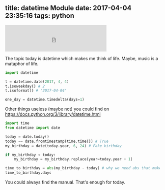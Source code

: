 title: datetime Module
date: 2017-04-04 23:35:16
tags: python
---
<iframe frameborder="no" border="0" marginwidth="0" marginheight="0" width=330 height=86 src="https://music.163.com/outchain/player?type=2&id=2007819&auto=1&height=66"></iframe>

The topic today is datetime which makes me think of life.  Maybe, music is a mataphor of life.
```python
import datetime

t = datetime.date(2017, 4, 4)
t.isoweekday() # 2
t.isoformat() # '2017-04-04'

one_day = datetime.timedelta(days=1)
```
Other things useless (maybe not) you could find on
https://docs.python.org/3/library/datetime.html
```python
import time
from datetime import date

today = date.today()
today == date.fromtimestamp(time.time()) # True
my_birthday = date(today.year, 6, 24) # Fake birthday

if my_birthday < today:
    my_birthday = my_birthday.replace(year=today.year + 1)

time_to_birthday = abs(my_birthday - today) # why we need abs that makes previous IF statement meaningless
time_to_birthday.days
```
You could always find the manual. That's enough for today.